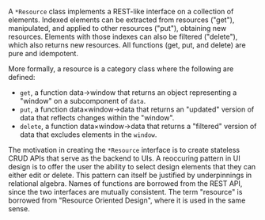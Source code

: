 A `*Resource` class implements a REST-like interface on a collection of elements.
Indexed elements can be extracted from resources ("get"), manipulated,
and applied to other resources ("put"), obtaining new resources.
Elements with those indexes can also be filtered ("delete"), which also returns new resources.
All functions (get, put, and delete) are pure and idempotent.

More formally, a resource is a category class where the following are defined:
* `get`, a function data→window that returns an object representing a "window" on a subcomponent of `data`.
* `put`, a function data×window→data that returns an "updated" version of data that reflects changes within the "window".
* `delete`, a function data×window→data that returns a "filtered" version of data that excludes elements in the `window`.

The motivation in creating the `*Resource` interface 
is to create stateless CRUD APIs that serve as the backend to UIs.
A reoccuring pattern in UI design is to offer the user 
the ability to select design elements that they can either edit or delete.
This pattern can itself be justified by underpinnings in relational algebra.
Names of functions are borrowed from the REST API,
since the two interfaces are mutually consistent.
The term "resource" is borrowed from "Resource Oriented Design",
where it is used in the same sense.